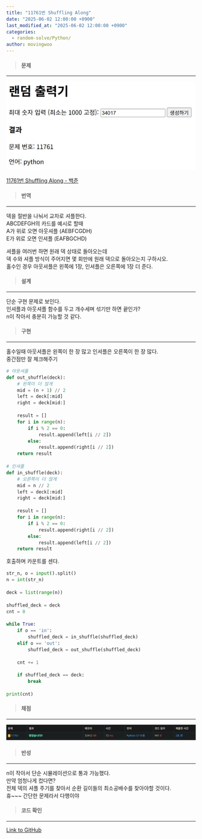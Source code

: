 ```yaml
---
title: "11761번 Shuffling Along"
date: "2025-06-02 12:00:00 +0900"
last_modified_at: "2025-06-02 12:00:00 +0900"
categories: 
  - random-solve/Python/
author: movingwoo
---
```

> #### 문제  
---  
  
![img01](/assets/images/posts/random-solve/Python/2025-06-02-11761/img01.webp)  
  
[11761번 Shuffling Along - 백준](https://www.acmicpc.net/problem/11761)  
   
> #### 번역  
---  
  
덱을 절반을 나눠서 교차로 셔플한다.  
ABCDEFGH의 카드를 예시로 할때  
A가 위로 오면 아웃셔플 (AEBFCGDH)  
E가 위로 오면 인셔플 (EAFBGCHD)  
  
셔플을 여러번 하면 원래 덱 상태로 돌아오는데  
덱 수와 셔플 방식이 주어지면 몇 회만에 원래 덱으로 돌아오는지 구하시오.  
홀수인 경우 아웃셔플은 왼쪽에 1장, 인셔플은 오른쪽에 1장 더 준다.  
  
> #### 설계  
---
  
단순 구현 문제로 보인다.  
인셔플과 아웃셔플 함수를 두고 개수세며 섞기만 하면 끝인가?  
n이 작아서 충분히 가능할 것 같다.  
  
> #### 구현  
---  
  
홀수일때 아웃셔플은 왼쪽이 한 장 많고 인셔플은 오른쪽이 한 장 많다.  
중간점만 잘 체크해주기
  
```python
# 아웃셔플
def out_shuffle(deck):
    # 왼쪽이 더 많게
    mid = (n + 1) // 2  
    left = deck[:mid]
    right = deck[mid:]

    result = []
    for i in range(n):
        if i % 2 == 0:
            result.append(left[i // 2])
        else:
            result.append(right[i // 2])
    return result

# 인셔플
def in_shuffle(deck):
    # 오른쪽이 더 많게
    mid = n // 2
    left = deck[:mid]
    right = deck[mid:]
    
    result = []
    for i in range(n):
        if i % 2 == 0:
            result.append(right[i // 2])
        else:
            result.append(left[i // 2])
    return result
```
  
호출하며 카운트를 센다.
  
```python
str_n, o = input().split()
n = int(str_n)

deck = list(range(n))

shuffled_deck = deck
cnt = 0

while True:
    if o == 'in':
        shuffled_deck = in_shuffle(shuffled_deck)
    elif o == 'out':
        shuffled_deck = out_shuffle(shuffled_deck)
    
    cnt += 1

    if shuffled_deck == deck:
        break

print(cnt)
```
  
> #### 채점  
---  

![img02](/assets/images/posts/random-solve/Python/2025-06-02-11761/img02.webp)  
  
> #### 반성  
---  
  
n이 작아서 단순 시뮬레이션으로 통과 가능했다.  
만약 엄청나게 컸다면?  
전체 덱의 셔플 주기를 찾아서 순환 길이들의 최소공배수를 찾아야할 것이다.  
휴~~~ 간단한 문제라서 다행이야  
  
> #### 코드 확인   
---  
  
[Link to GitHub](https://raw.githubusercontent.com/movingwoo/movingwoo-snippets/refs/heads/main/random-solve/Python/2025-06-02-11761.py)
